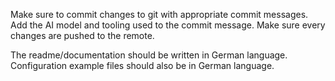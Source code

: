 Make sure to commit changes to git with appropriate commit messages. 
Add the AI model and tooling used to the commit message.
Make sure every changes are pushed to the remote.

The readme/documentation should be written in German language.
Configuration example files should also be in German language.
